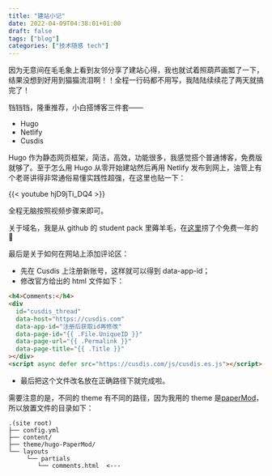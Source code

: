 ```yaml
---
title: "建站小记"
date: 2022-04-09T04:38:01+01:00
draft: false
tags: ["blog"]
categories: ["技术随感 tech"]
---
```


因为无意间在毛毛象上看到友邻分享了建站心得，我也就试着照葫芦画瓢了一下，结果没想到好用到猫猫流泪啊！！全程一行码都不用写，我陆陆续续花了两天就搞完了！

铛铛铛，隆重推荐，小白搭博客三件套——

- Hugo
- Netlify
- Cusdis

Hugo 作为静态网页框架，简洁，高效，功能很多，我感觉搭个普通博客，免费版就够了。至于怎么用 Hugo 从零开始建站然后再用 Netlify 发布到网上，油管上有个老哥讲得非常通俗易懂实践性超强，在这里也贴一下：

{{< youtube hjD9jTi_DQ4 >}}
<br/>

全程无脑按照视频步骤来即可。

关于域名，我是从 github 的 student pack 里薅羊毛，在[这里](name.com)捞了个免费一年的 🤪

最后是关于如何在网站上添加评论区：

- 先在 Cusdis 上注册新账号，这样就可以得到 data-app-id；
- 修改官方给出的 html 文件如下：

```html
<h4>Comments:</h4>
<div
  id="cusdis_thread"
  data-host="https://cusdis.com"
  data-app-id="注册后获取id再修改"
  data-page-id="{{ .File.UniqueID }}"
  data-page-url="{{ .Permalink }}"
  data-page-title="{{ .Title }}"
></div>
<script async defer src="https://cusdis.com/js/cusdis.es.js"></script>
```

- 最后把这个文件改名放在正确路径下就完成啦。

需要注意的是，不同的 theme 有不同的路径，因为我用的 theme 是[paperMod](https://github.com/adityatelange/hugo-PaperMod/tree/c5d31c778b572c3952c35e918765901cb223c045)，所以放置文件的目录如下：

```
.(site root)
├── config.yml
├── content/
├── theme/hugo-PaperMod/
└── layouts
     └── partials
        └── comments.html  <---
```
